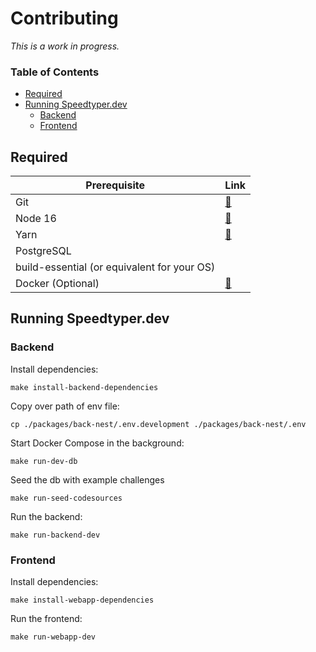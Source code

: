 # Contributing

*This is a work in progress.*

### **Table of Contents**
- [Required](#required) 
- [Running Speedtyper.dev](#running-speedtyperdev)
    - [Backend](#backend)
    - [Frontend](#frontend)

## Required

|Prerequisite                               |Link                                                                   |
|-------------------------------------------|-----------------------------------------------------------------------|
|Git                                        |[🔗](https://git-scm.com/downloads)                                   |
|Node 16                                    |[🔗](https://nodejs.org/en/)                                          |
| Yarn                                      |[🔗](https://classic.yarnpkg.com/lang/en/docs/install/#windows-stable)|
|PostgreSQL                                 |            |
|build-essential (or equivalent for your OS)|                                                                       |
| Docker (Optional)                         |[🔗](https://www.docker.com/)                                         |

## Running Speedtyper.dev

### Backend

Install dependencies:
```
make install-backend-dependencies
```
Copy over path of env file:
```
cp ./packages/back-nest/.env.development ./packages/back-nest/.env
```
Start Docker Compose in the background:
```
make run-dev-db
```
Seed the db with example challenges 
```
make run-seed-codesources
```

Run the backend:
```
make run-backend-dev
```

### Frontend

Install dependencies:
```
make install-webapp-dependencies
```
Run the frontend:
```
make run-webapp-dev
```
